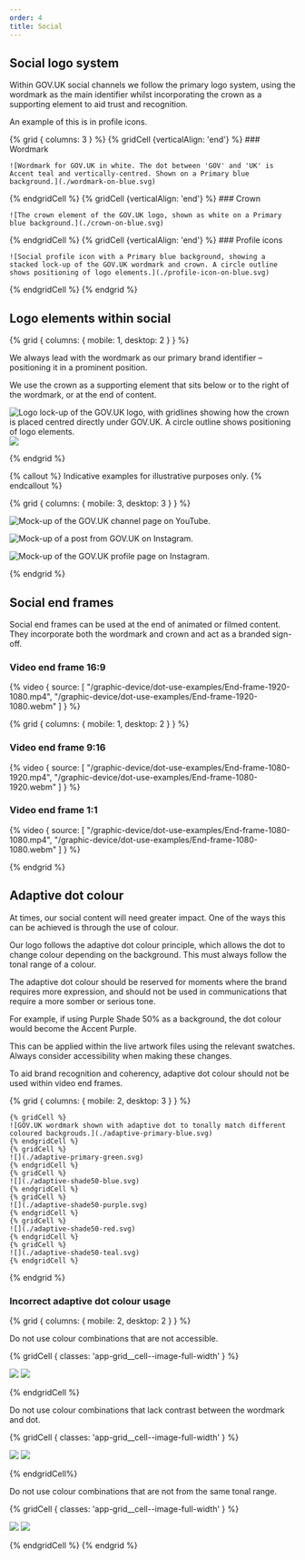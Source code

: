 ```yaml
---
order: 4
title: Social
---
```


## Social logo system

Within GOV.UK social channels we follow the primary logo system, using the wordmark as the main identifier whilst incorporating the crown as a supporting element to aid trust and recognition.

An example of this is in profile icons.

{% grid { columns: 3 } %}
{% gridCell {verticalAlign: 'end'} %} ### Wordmark

    ![Wordmark for GOV.UK in white. The dot between 'GOV' and 'UK' is Accent teal and vertically-centred. Shown on a Primary blue background.](./wordmark-on-blue.svg)

{% endgridCell %}
{% gridCell {verticalAlign: 'end'} %} ### Crown

    ![The crown element of the GOV.UK logo, shown as white on a Primary blue background.](./crown-on-blue.svg)

{% endgridCell %}
{% gridCell {verticalAlign: 'end'} %} ### Profile icons

    ![Social profile icon with a Primary blue background, showing a stacked lock-up of the GOV.UK wordmark and crown. A circle outline shows positioning of logo elements.](./profile-icon-on-blue.svg)

{% endgridCell %}
{% endgrid %}

## Logo elements within social

{% grid { columns: { mobile: 1, desktop: 2 } } %}

<div>

We always lead with the wordmark as our primary brand identifier – positioning it in a prominent position.

We use the crown as a supporting element that sits below or to the right of the wordmark, or at the end of content.

</div>

<div class="govuk-!-text-align-centre">

![Logo lock-up of the GOV.UK logo, with gridlines showing how the crown is placed centred directly under GOV.UK. A circle outline shows positioning of logo elements.](./profile-icon-lines.svg) ![](./profile-icon.svg)

</div>
{% endgrid %}

{% callout %}
Indicative examples for illustrative purposes only.
{% endcallout %}

{% grid { columns: { mobile: 3, desktop: 3 } } %}

![Mock-up of the GOV.UK channel page on YouTube.](./youtube-example.png)

![Mock-up of a post from GOV.UK on Instagram.](./insta-example.png)

![Mock-up of the GOV.UK profile page on Instagram.](./facebook-example.png)

{% endgrid %}

## Social end frames

Social end frames can be used at the end of animated or filmed content. They incorporate both the wordmark and crown and act as a branded sign-off.

### Video end frame 16:9

{% video { source: [
    "/graphic-device/dot-use-examples/End-frame-1920-1080.mp4",
    "/graphic-device/dot-use-examples/End-frame-1920-1080.webm"
] } %}

{% grid { columns: { mobile: 1, desktop: 2 } } %}

<div>

### Video end frame 9:16

{% video { source: [
    "/graphic-device/dot-use-examples/End-frame-1080-1920.mp4",
    "/graphic-device/dot-use-examples/End-frame-1080-1920.webm"
] } %}

</div>
<div>

### Video end frame 1:1

{% video { source: [
    "/graphic-device/dot-use-examples/End-frame-1080-1080.mp4",
    "/graphic-device/dot-use-examples/End-frame-1080-1080.webm"
] } %}

</div>
{% endgrid %}

## Adaptive dot colour

At times, our social content will need greater impact. One of the ways this can be achieved is through the use of colour.

Our logo follows the adaptive dot colour principle, which allows the dot to change colour depending on the background. This must always follow the tonal range of a colour.

The adaptive dot colour should be reserved for moments where the brand requires more expression, and should not be used in communications that require a more somber or serious tone.

For example, if using Purple Shade 50% as a background, the dot colour would become the Accent Purple.

This can be applied within the live artwork files using the relevant swatches. Always consider accessibility when making these changes.

To aid brand recognition and coherency, adaptive dot colour should not be used within video end frames.

{% grid { columns: { mobile: 2, desktop: 3 } } %}

    {% gridCell %}
    ![GOV.UK wordmark shown with adaptive dot to tonally match different coloured backgrouds.](./adaptive-primary-blue.svg)
    {% endgridCell %}
    {% gridCell %}
    ![](./adaptive-primary-green.svg)
    {% endgridCell %}
    {% gridCell %}
    ![](./adaptive-shade50-blue.svg)
    {% endgridCell %}
    {% gridCell %}
    ![](./adaptive-shade50-purple.svg)
    {% endgridCell %}
    {% gridCell %}
    ![](./adaptive-shade50-red.svg)
    {% endgridCell %}
    {% gridCell %}
    ![](./adaptive-shade50-teal.svg)
    {% endgridCell %}

{% endgrid %}

### Incorrect adaptive dot colour usage

{% grid { columns: { mobile: 2, desktop: 2 } } %}

<div class="app-border app-border--top">

Do not use colour combinations that are not accessible.

</div>

{% gridCell { classes: 'app-grid__cell--image-full-width' } %}

![](./incorrect-not-accessible-1.svg) ![](./incorrect-not-accessible-2.svg)

{% endgridCell %}

<div class="app-border app-border--top">

Do not use colour combinations that lack contrast between the wordmark and dot.

</div>

{% gridCell { classes: 'app-grid__cell--image-full-width' } %}

![](./incorrect-low-contrast-1.svg) ![](./incorrect-low-contrast-2.svg)

{% endgridCell%}

<div class="app-border app-border--top">

Do not use colour combinations that are not from the same tonal range.

</div>
{% gridCell { classes: 'app-grid__cell--image-full-width' } %}

![](./incorrect-tonal-1.svg) ![](./incorrect-tonal-2.svg)

{% endgridCell %}
{% endgrid %}
